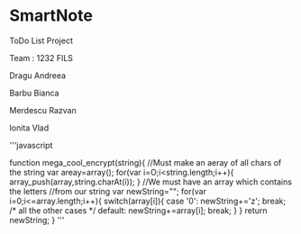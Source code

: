 # SmartNote
ToDo List Project

Team : 1232 FILS

Dragu Andreea

Barbu Bianca

Merdescu Razvan

Ionita Vlad

'''javascript

function mega_cool_encrypt(string){
   //Must make an aeray of all chars of the string
   var areay=array();
   for(var i=O;i<string.length;i++){
      array_push(array,string.charAt(i));
   }
   //We must have an array which contains the letters //from our string
   var newString="";
   for(var i=0;i<=array.length;i++){
      switch(array[i]){
         case '0':
         newString+='z';
         break;
         /* all the other cases */
         default:
         newString+=array[i];
         break;
         }
    }
return newString;
}
'''